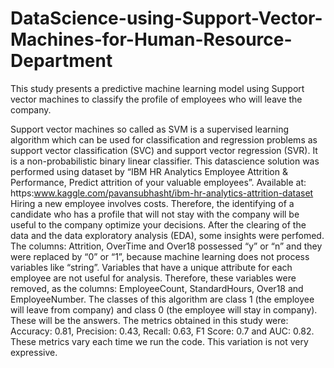 # DataScience-using-Support-Vector-Machines-for-Human-Resource-Department
This study presents a predictive machine learning model using Support vector machines to classify the profile of employees who will leave the company.

Support vector machines so called as SVM is a supervised learning algorithm which can be used for classification and regression problems as support vector classification (SVC) and support vector regression (SVR). It is a non-probabilistic binary linear classifier.
This datascience solution was performed using dataset by “IBM HR Analytics Employee Attrition & Performance, Predict attrition of your valuable employees”. Available at: https:www.kaggle.com/pavansubhasht/ibm-hr-analytics-attrition-dataset
Hiring a new employee involves costs. Therefore, the identifying of a candidate who has a profile that will not stay with the company will be useful to the company optimize your decisions.
After the clearing of the data and the data exploratory analysis (EDA), some insights were perfomed.
The columns: Attrition, OverTime and Over18 possessed “y” or “n” and they were replaced by “0” or “1”, because machine learning does not process variables like “string”.
Variables that have a unique attribute for each employee are not useful for analysis. Therefore, these variables were removed, as the columns: EmployeeCount, StandardHours, Over18 and EmployeeNumber.
The classes of this algorithm are class 1 (the employee will leave from company) and class 0 (the employee will stay in company). These will be the answers.
The metrics obtained in this study were: Accuracy: 0.81, Precision: 0.43, Recall: 0.63, F1 Score: 0.7 and AUC: 0.82. These metrics vary each time we run the code. This variation is not very expressive.
